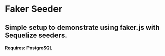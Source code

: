 # Faker Seeder

## Simple setup to demonstrate using faker.js with Sequelize seeders.

#### Requires: PostgreSQL